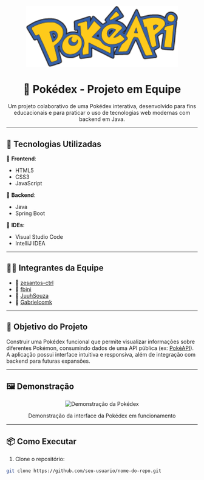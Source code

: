 <!-- Banner -->
<p align="center">
  <img src="https://raw.githubusercontent.com/PokeAPI/media/master/logo/pokeapi_256.png" alt="Banner Pokedex" width="400"/>
</p>

<h1 align="center">📘 Pokédex - Projeto em Equipe</h1>

<p align="center">
  Um projeto colaborativo de uma Pokédex interativa, desenvolvido para fins educacionais e para praticar o uso de tecnologias web modernas com backend em Java.
</p>

---

## 🚀 Tecnologias Utilizadas

🔹 **Frontend**:
- HTML5  
- CSS3  
- JavaScript  

🔹 **Backend**:
- Java  
- Spring Boot  

🔹 **IDEs**:
- Visual Studio Code  
- IntelliJ IDEA  

---

## 👨‍💻 Integrantes da Equipe

- 👤 [zesantos-ctrl](https://github.com/zesantos-ctrl)  
- 👤 [fbini](https://github.com/fbini)  
- 👤 [JuuhSouza](https://github.com/JuuhSouza)  
- 👤 [Gabrielcomk](https://github.com/Gabrielcomk)  

---

## 🎯 Objetivo do Projeto

Construir uma Pokédex funcional que permite visualizar informações sobre diferentes Pokémon, consumindo dados de uma API pública (ex: [PokéAPI](https://pokeapi.co/)). A aplicação possui interface intuitiva e responsiva, além de integração com backend para futuras expansões.

---

## 🖼️ Demonstração

<p align="center">
  <img src="https://i.imgur.com/seu-gif-aqui.gif" alt="Demonstração da Pokédex" width="300"/>
</p>

<p align="center">Demonstração da interface da Pokédex em funcionamento</p>

---

## 📦 Como Executar

1. Clone o repositório:

```bash
git clone https://github.com/seu-usuario/nome-do-repo.git

